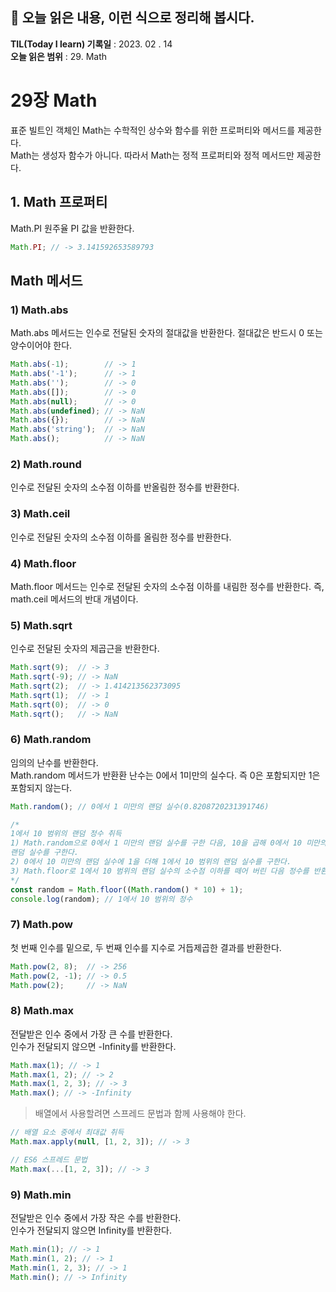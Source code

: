 ## 📕 오늘 읽은 내용, 이런 식으로 정리해 봅시다.

**TIL(Today I learn) 기록일** : 2023. 02 . 14    
**오늘 읽은 범위** : 29. Math
# 29장 Math

표준 빌트인 객체인 Math는 수학적인 상수와 함수를 위한 프로퍼티와 메서드를 제공한다.   
Math는 생성자 함수가 아니다. 따라서 Math는 정적 프로퍼티와 정적 메서드만 제공한다.

## 1. Math 프로퍼티

Math.PI
원주율 PI 값을 반환한다.

```js
Math.PI; // -> 3.141592653589793
```

## Math 메서드

### 1) Math.abs
Math.abs 메서드는 인수로 전달된 숫자의 절대값을 반환한다. 절대값은 반드시 0 또는 양수이어야 한다.
```js
Math.abs(-1);        // -> 1
Math.abs('-1');      // -> 1
Math.abs('');        // -> 0
Math.abs([]);        // -> 0
Math.abs(null);      // -> 0
Math.abs(undefined); // -> NaN
Math.abs({});        // -> NaN
Math.abs('string');  // -> NaN
Math.abs();          // -> NaN
```

### 2) Math.round
인수로 전달된 숫자의 소수점 이하를 반올림한 정수를 반환한다.

### 3) Math.ceil
인수로 전달된 숫자의 소수점 이하를 올림한 정수를 반환한다.

### 4) Math.floor
Math.floor 메서드는 인수로 전달된 숫자의 소수점 이하를 내림한 정수를 반환한다. 즉, math.ceil 메서드의 반대 개념이다.   
    
### 5) Math.sqrt
인수로 전달된 숫자의 제곱근을 반환한다.
```js
Math.sqrt(9);  // -> 3
Math.sqrt(-9); // -> NaN
Math.sqrt(2);  // -> 1.414213562373095
Math.sqrt(1);  // -> 1
Math.sqrt(0);  // -> 0
Math.sqrt();   // -> NaN
```

    
### 6) Math.random
임의의 난수를 반환한다.   
Math.random 메서드가 반환환 난수는 0에서 1미만의 실수다. 즉 0은 포함되지만 1은 포함되지 않는다.
```js
Math.random(); // 0에서 1 미만의 랜덤 실수(0.8208720231391746)

/*
1에서 10 범위의 랜덤 정수 취득
1) Math.random으로 0에서 1 미만의 랜덤 실수를 구한 다음, 10을 곱해 0에서 10 미만의
랜덤 실수를 구한다.
2) 0에서 10 미만의 랜덤 실수에 1을 더해 1에서 10 범위의 랜덤 실수를 구한다.
3) Math.floor로 1에서 10 범위의 랜덤 실수의 소수점 이하를 떼어 버린 다음 정수를 반환한다.
*/
const random = Math.floor((Math.random() * 10) + 1);
console.log(random); // 1에서 10 범위의 정수
```
   
### 7) Math.pow
첫 번째 인수를 밑으로, 두 번째 인수를 지수로 거듭제곱한 결과를 반환한다.   
```js
Math.pow(2, 8);  // -> 256
Math.pow(2, -1); // -> 0.5
Math.pow(2);     // -> NaN
```
   
### 8) Math.max
전달받은 인수 중에서 가장 큰 수를 반환한다.   
인수가 전달되지 않으면 -Infinity를 반환한다.
```js
Math.max(1); // -> 1
Math.max(1, 2); // -> 2
Math.max(1, 2, 3); // -> 3
Math.max(); // -> -Infinity
```

>배열에서 사용할려면 스프레드 문법과 함께 사용해야 한다.
```js
// 배열 요소 중에서 최대값 취득
Math.max.apply(null, [1, 2, 3]); // -> 3

// ES6 스프레드 문법
Math.max(...[1, 2, 3]); // -> 3
```

### 9) Math.min
전달받은 인수 중에서 가장 작은 수를 반환한다.   
인수가 전달되지 않으면 Infinity를 반환한다.
```js
Math.min(1); // -> 1
Math.min(1, 2); // -> 1
Math.min(1, 2, 3); // -> 1
Math.min(); // -> Infinity
```
